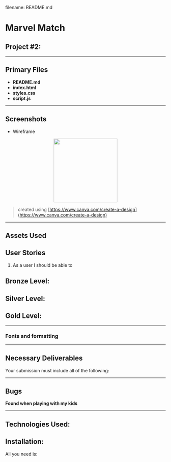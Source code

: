 filename: README.md
# Marvel Match
## Project #2: 



---
## Primary Files

- **README.md**
- **index.html**
- **styles.css**
- **script.js**
---

## Screenshots
- Wireframe
<p align="center">
<img src='./images/wireframe-page1.png' width=200 align='center'>
</p>

> created using [https://www.canva.com/create-a-design](https://www.canva.com/create-a-design)
---

## Assets Used


## User Stories
1. As a user I should be able to 

## Bronze Level:


## Silver Level:


## Gold Level:

---

### Fonts and formatting

---

## Necessary Deliverables
Your submission must include all of the following:

---

## Bugs

**Found when playing with my kids**

---
## Technologies Used:


## Installation:
All you need is:
